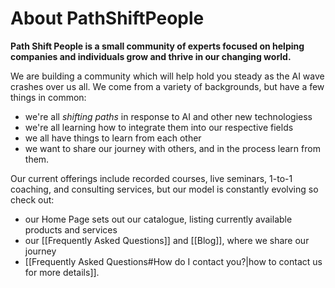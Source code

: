 # About PathShiftPeople

**Path Shift People is a small community of experts focused on helping companies and individuals grow and thrive in our changing world.**

We are building a community which will help hold you steady as the AI wave crashes over us all. We come from a variety of backgrounds, but have a few things in common:

* we're all *shifting paths* in response to AI and other new technologiess
* we're all learning how to integrate them into our respective fields
* we all have things to learn from each other
* we want to share our journey with others, and in the process learn from them.

Our current offerings include recorded courses, live seminars, 1-to-1 coaching, and consulting services, but our model is constantly evolving so check out:

* our Home Page sets out our catalogue, listing currently available products and services
* our [[Frequently Asked Questions]] and [[Blog]], where we share our journey
* [[Frequently Asked Questions#How do I contact you?|how to contact us for more details]].

